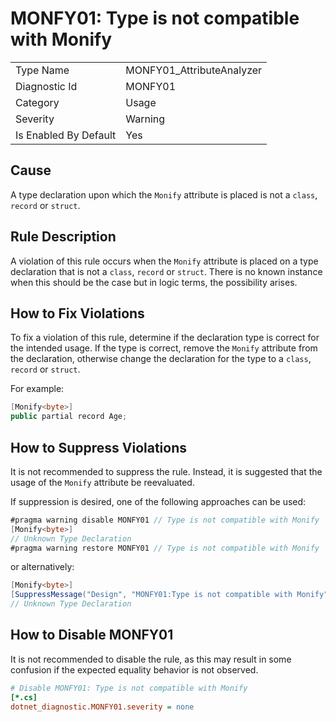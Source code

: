 # MONFY01: Type is not compatible with Monify

<table>
<tr>
  <td>Type Name</td>
  <td>MONFY01_AttributeAnalyzer</td>
</tr>
<tr>
  <td>Diagnostic Id</td>
  <td>MONFY01</td>
</tr>
<tr>
  <td>Category</td>
  <td>Usage</td>
</tr>
<tr>
  <td>Severity</td>
  <td>Warning</td>
</tr>
<tr>
  <td>Is Enabled By Default</td>
  <td>Yes</td>
</tr>
</table>

## Cause

A type declaration upon which the `Monify` attribute is placed is not a `class`, `record` or `struct`.

## Rule Description

A violation of this rule occurs when the `Monify` attribute is placed on a type declaration that is not a `class`, `record` or `struct`. There is no known instance when this should be the case but in logic terms, the possibility arises.

## How to Fix Violations

To fix a violation of this rule, determine if the declaration type is correct for the intended usage. If the type is correct, remove the `Monify` attribute from the declaration, otherwise change the declaration for the type to a `class`, `record` or `struct`.

For example:

```csharp
[Monify<byte>]
public partial record Age;
```

## How to Suppress Violations

It is not recommended to suppress the rule. Instead, it is suggested that the usage of the `Monify` attribute be reevaluated.

If suppression is desired, one of the following approaches can be used:

```csharp
#pragma warning disable MONFY01 // Type is not compatible with Monify
[Monify<byte>]
// Unknown Type Declaration
#pragma warning restore MONFY01 // Type is not compatible with Monify
```

or alternatively:

```csharp
[Monify<byte>]
[SuppressMessage("Design", "MONFY01:Type is not compatible with Monify", Justification = "Explanation for suppression")]
// Unknown Type Declaration
```

## How to Disable MONFY01

It is not recommended to disable the rule, as this may result in some confusion if the expected equality behavior is not observed.

```ini
# Disable MONFY01: Type is not compatible with Monify
[*.cs]
dotnet_diagnostic.MONFY01.severity = none
```